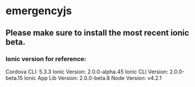 # emergencyjs
## Please make sure to install the most recent ionic beta.

### Ionic version for reference:
Cordova CLI: 5.3.3
Ionic Version: 2.0.0-alpha.45
Ionic CLI Version: 2.0.0-beta.15
Ionic App Lib Version: 2.0.0-beta.8
Node Version: v4.2.1